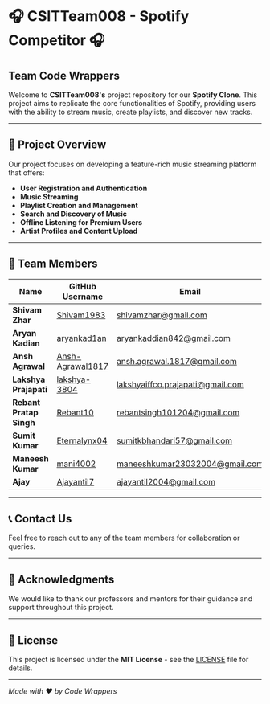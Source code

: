 # 🎧 CSITTeam008 - Spotify Competitor 🎧

## Team Code Wrappers

Welcome to **CSITTeam008's** project repository for our **Spotify Clone**. This project aims to replicate the core functionalities of Spotify, providing users with the ability to stream music, create playlists, and discover new tracks.

---

## 📌 Project Overview

Our project focuses on developing a feature-rich music streaming platform that offers:

- **User Registration and Authentication**
- **Music Streaming**
- **Playlist Creation and Management**
- **Search and Discovery of Music**
- **Offline Listening for Premium Users**
- **Artist Profiles and Content Upload**

---

## 👥 Team Members

| Name                    | GitHub Username                                              | Email                              | Student ID  |
|-------------------------|--------------------------------------------------------------|------------------------------------|-------------|
| **Shivam Zhar**         | [Shivam1983](https://github.com/Shivam1983)                  | shivamzhar@gmail.com               | LCS2023024  |
| **Aryan Kadian**        | [aryankad1an](https://github.com/aryankad1an)                | aryankaddian842@gmail.com          | LCS2023051  |
| **Ansh Agrawal**        | [Ansh-Agrawal1817](https://github.com/Ansh-Agrawal1817)      | ansh.agrawal.1817@gmail.com        | LCS2023054  |
| **Lakshya Prajapati**   | [lakshya-3804](https://github.com/lakshya-3804)              | lakshyaiffco.prajapati@gmail.com   | LCS2023017  |
| **Rebant Pratap Singh** | [Rebant10](https://github.com/Rebant10)                      | rebantsingh101204@gmail.com        | LCS2023003  |
| **Sumit Kumar**         | [Eternalynx04](https://github.com/Eternalynx04)              | sumitkbhandari57@gmail.com         | LCS2023044  |
| **Maneesh Kumar**       | [mani4002](https://github.com/mani4002)                      | maneeshkumar23032004@gmail.com     | LIT2023051  |
| **Ajay**                | [Ajayantil7](https://github.com/Ajayantil7)                  | ajayantil2004@gmail.com            | LCS2023025  |

---


## 📞 Contact Us

Feel free to reach out to any of the team members for collaboration or queries.

---

## 🎉 Acknowledgments

We would like to thank our professors and mentors for their guidance and support throughout this project.

---

## 📄 License

This project is licensed under the **MIT License** - see the [LICENSE](LICENSE) file for details.

---

*Made with ❤️ by Code Wrappers*
